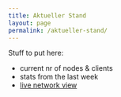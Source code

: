 ```yaml
---
title: Aktueller Stand
layout: page
permalink: /aktueller-stand/
---
```


Stuff to put here:

* current nr of nodes & clients
* stats from the last week
* [live network view](http://map.freifunk-darmstadt.de)
